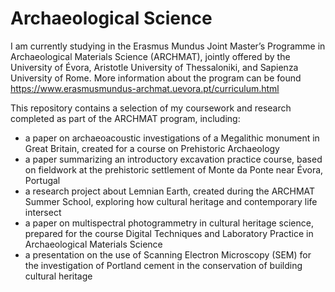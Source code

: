 # Archaeological Science
I am currently studying in the Erasmus Mundus Joint Master’s Programme in Archaeological Materials Science (ARCHMAT), jointly offered by the University of Évora, Aristotle University of Thessaloniki, and Sapienza University of Rome. More information about the program can be found https://www.erasmusmundus-archmat.uevora.pt/curriculum.html

This repository contains a selection of my coursework and research completed as part of the ARCHMAT program, including:

- a paper on archaeoacoustic investigations of a Megalithic monument in Great Britain, created for a course on Prehistoric Archaeology
- a paper summarizing an introductory excavation practice course, based on fieldwork at the prehistoric settlement of Monte da Ponte near Évora, Portugal
- a research project about Lemnian Earth, created during the ARCHMAT Summer School, exploring how cultural heritage and contemporary life intersect
- a paper on multispectral photogrammetry in cultural heritage science, prepared for the course Digital Techniques and Laboratory Practice in Archaeological Materials Science
- a presentation on the use of Scanning Electron Microscopy (SEM) for the investigation of Portland cement in the conservation of building cultural heritage
